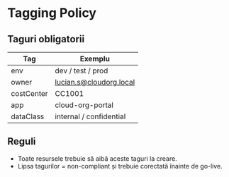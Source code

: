# Tagging Policy

## Taguri obligatorii
| Tag        | Exemplu                  |
|------------|--------------------------|
| env        | dev / test / prod        |
| owner      | lucian.s@cloudorg.local  |
| costCenter | CC1001                   |
| app        | cloud-org-portal         |
| dataClass  | internal / confidential  |

## Reguli
- Toate resursele trebuie să aibă aceste taguri la creare.
- Lipsa tagurilor = non-compliant și trebuie corectată înainte de go-live.
